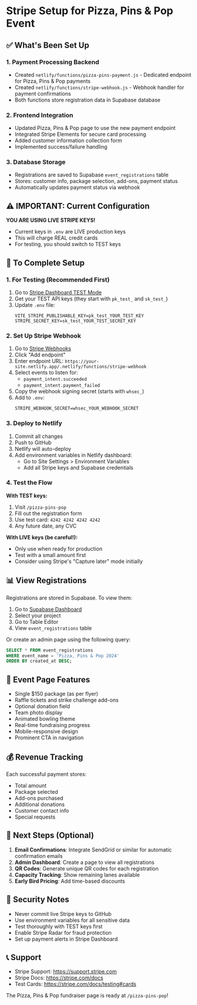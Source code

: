 # Stripe Setup for Pizza, Pins & Pop Event

## ✅ What's Been Set Up

### 1. **Payment Processing Backend**
- Created `netlify/functions/pizza-pins-payment.js` - Dedicated endpoint for Pizza, Pins & Pop payments
- Created `netlify/functions/stripe-webhook.js` - Webhook handler for payment confirmations
- Both functions store registration data in Supabase database

### 2. **Frontend Integration**
- Updated Pizza, Pins & Pop page to use the new payment endpoint
- Integrated Stripe Elements for secure card processing
- Added customer information collection form
- Implemented success/failure handling

### 3. **Database Storage**
- Registrations are saved to Supabase `event_registrations` table
- Stores: customer info, package selection, add-ons, payment status
- Automatically updates payment status via webhook

## ⚠️ IMPORTANT: Current Configuration

**YOU ARE USING LIVE STRIPE KEYS!**
- Current keys in `.env` are LIVE production keys
- This will charge REAL credit cards
- For testing, you should switch to TEST keys

## 🔧 To Complete Setup

### 1. **For Testing (Recommended First)**

1. Go to [Stripe Dashboard TEST Mode](https://dashboard.stripe.com/test/apikeys)
2. Get your TEST API keys (they start with `pk_test_` and `sk_test_`)
3. Update `.env` file:
   ```env
   VITE_STRIPE_PUBLISHABLE_KEY=pk_test_YOUR_TEST_KEY
   STRIPE_SECRET_KEY=sk_test_YOUR_TEST_SECRET_KEY
   ```

### 2. **Set Up Stripe Webhook**

1. Go to [Stripe Webhooks](https://dashboard.stripe.com/webhooks)
2. Click "Add endpoint"
3. Enter endpoint URL: `https://your-site.netlify.app/.netlify/functions/stripe-webhook`
4. Select events to listen for:
   - `payment_intent.succeeded`
   - `payment_intent.payment_failed`
5. Copy the webhook signing secret (starts with `whsec_`)
6. Add to `.env`:
   ```env
   STRIPE_WEBHOOK_SECRET=whsec_YOUR_WEBHOOK_SECRET
   ```

### 3. **Deploy to Netlify**

1. Commit all changes
2. Push to GitHub
3. Netlify will auto-deploy
4. Add environment variables in Netlify dashboard:
   - Go to Site Settings > Environment Variables
   - Add all Stripe keys and Supabase credentials

### 4. **Test the Flow**

**With TEST keys:**
1. Visit `/pizza-pins-pop`
2. Fill out the registration form
3. Use test card: `4242 4242 4242 4242`
4. Any future date, any CVC

**With LIVE keys (be careful!):**
- Only use when ready for production
- Test with a small amount first
- Consider using Stripe's "Capture later" mode initially

## 📊 View Registrations

Registrations are stored in Supabase. To view them:

1. Go to [Supabase Dashboard](https://supabase.com/dashboard)
2. Select your project
3. Go to Table Editor
4. View `event_registrations` table

Or create an admin page using the following query:
```sql
SELECT * FROM event_registrations
WHERE event_name = 'Pizza, Pins & Pop 2024'
ORDER BY created_at DESC;
```

## 🎯 Event Page Features

- Single $150 package (as per flyer)
- Raffle tickets and strike challenge add-ons
- Optional donation field
- Team photo display
- Animated bowling theme
- Real-time fundraising progress
- Mobile-responsive design
- Prominent CTA in navigation

## 💰 Revenue Tracking

Each successful payment stores:
- Total amount
- Package selected
- Add-ons purchased
- Additional donations
- Customer contact info
- Special requests

## 📧 Next Steps (Optional)

1. **Email Confirmations**: Integrate SendGrid or similar for automatic confirmation emails
2. **Admin Dashboard**: Create a page to view all registrations
3. **QR Codes**: Generate unique QR codes for each registration
4. **Capacity Tracking**: Show remaining lanes available
5. **Early Bird Pricing**: Add time-based discounts

## 🚨 Security Notes

- Never commit live Stripe keys to GitHub
- Use environment variables for all sensitive data
- Test thoroughly with TEST keys first
- Enable Stripe Radar for fraud protection
- Set up payment alerts in Stripe Dashboard

## 📞 Support

- Stripe Support: https://support.stripe.com
- Stripe Docs: https://stripe.com/docs
- Test Cards: https://stripe.com/docs/testing#cards

The Pizza, Pins & Pop fundraiser page is ready at `/pizza-pins-pop`!